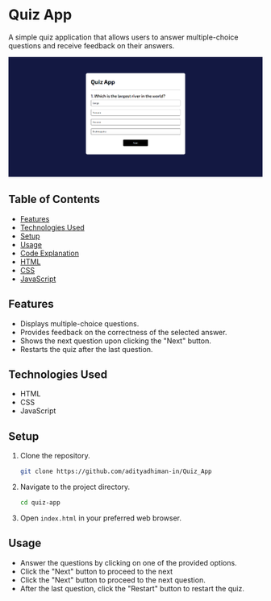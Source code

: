 # Quiz App

A simple quiz application that allows users to answer multiple-choice questions and receive feedback on their answers.

![Preview](image.png)

## Table of Contents

- [Features](#features)
- [Technologies Used](#technologies-used)
- [Setup](#setup)
- [Usage](#usage)
- [Code Explanation](#code-explanation)
- [HTML](#html)
- [CSS](#css)
- [JavaScript](#javascript)

## Features

- Displays multiple-choice questions.
- Provides feedback on the correctness of the selected answer.
- Shows the next question upon clicking the "Next" button.
- Restarts the quiz after the last question.

## Technologies Used

- HTML
- CSS
- JavaScript

## Setup

1. Clone the repository.
   ```sh
   git clone https://github.com/adityadhiman-in/Quiz_App
   ```
2. Navigate to the project directory.
   ```sh
   cd quiz-app
   ```
3. Open `index.html` in your preferred web browser.

## Usage

- Answer the questions by clicking on one of the provided options.
- Click the "Next" button to proceed to the next
- Click the "Next" button to proceed to the next question.
- After the last question, click the "Restart" button to restart the quiz.
